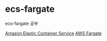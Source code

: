 # ecs-fargate
ecs-fargate 공부


[Amazon Elastic Container Service](https://docs.aws.amazon.com/ko_kr/AmazonECS/latest/developerguide/Welcome.html)
[AWS Fargate](https://docs.aws.amazon.com/ko_kr/AmazonECS/latest/userguide/what-is-fargate.html)
